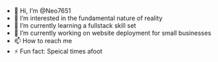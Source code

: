 - 👋 Hi, I’m @Neo7651
- 👀 I’m interested in the fundamental nature of reality
- 🌱 I’m currently learning a fullstack skill set
- 💞️ I’m currently working on website deployment for small businesses
- 📫 How to reach me 
- ⚡ Fun fact: Speical times afoot

<!---
Neo7651/Neo7651 is a ✨ special ✨ repository because its `README.md` (this file) appears on your GitHub profile.
You can click the Preview link to take a look at your changes.
--->
